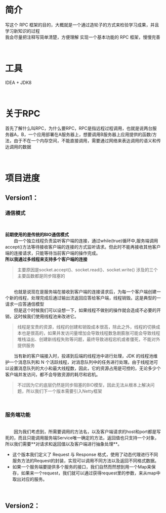 # 简介
写这个 RPC 框架的目的，大概就是一个通过造轮子的方式来检验学习成果，并且学习新知识的过程  
我会尽量把注释写简单清楚，方便理解
实现一个基本功能的 RPC 框架，慢慢完善

<br>

# 工具
IDEA + JDK8

<br>

# 关于RPC
首先了解什么叫RPC，为什么要RPC，RPC是指远程过程调用，也就是说两台服务器A，B，一个应用部署在A服务器上，想要调用B服务器上应用提供的函数/方法，由于不在一个内存空间，不能直接调用，需要通过网络来表达调用的语义和传达调用的数据

<br>

# 项目进度

## Version1：  
### 通信模式

<br>

**前期使用的是传统的BIO通信模式**  
　　由一个独立线程负责监听客户端的连接，通过while(true)循环中,服务端调用accept()方法等待接收客户端的连接的方式监听请求。但此时不能再接收其他客户端的连接请求，只能等待当前客户端的操作完成。  
**所以我通过多线程来支持多个客户端的连接**  
>主要原因是socket.accept()、socket.read()、socket.write() 涉及的三个主要函数都是同步阻塞的

<br>
　　也就是说现在是服务端在接收到客户端的连接请求后，为每一个客户端创建一个新的线程，处理完成后通过输出流返回应答给客户端，线程销毁。这是典型的一请求一应答通信模型  
<br>
　　但是这个时候我们可以设想一下，如果线程不做别的操作就会造成不必要的开销，这时候我们使用线程池来改进它。

>线程是宝贵的资源，线程的创建和销毁成本很高，除此之外，线程的切换成本也是很高的，如果并发访问量增加会导致线程数急剧膨胀可能会导致线程堆栈溢出、创建新线程失败等问题，最终导致进程宕机或者僵死，不能对外提供服务  

　　当有新的客户端接入时，投递到后端的线程池中进行处理，JDK 的线程池维护一个消息队列和 N 个活跃线程，对消息队列中的任务进行处理。由于线程池可以设置消息队列的大小和最大线程数，因此，它的资源占用是可控的，无论多少个客户端并发访问，都不会导致资源的耗尽和宕机。  
>不过因为它的底层仍然是同步阻塞的BIO模型，因此无法从根本上解决问题，所以我们下一个版本需要引入Netty框架

<br>

### 服务端功能  

<br>
　　因为我们考虑到，所需要调用的方法名，以及客户端请求的host和port都是写死的，而且只能调用服务端Service唯一确定的方法，返回值也只支持一个对象，所以我们需要**对请求和返回值以及客户端进行抽象处理**。  

+ 这个版本我们定义了 Request 与 Response 格式，使用了动态代理进行不同服务方法的Request的封装，实现可以调用不同方法以及返回不同格式数据。  
+ 如果一个服务端要提供多个服务的接口，我们自然而然想到用一个Map来保存，如果来一个request，我们就可以通过获得request里的参数，来从map中取出对应的服务。



  
<br>

## Version2：  